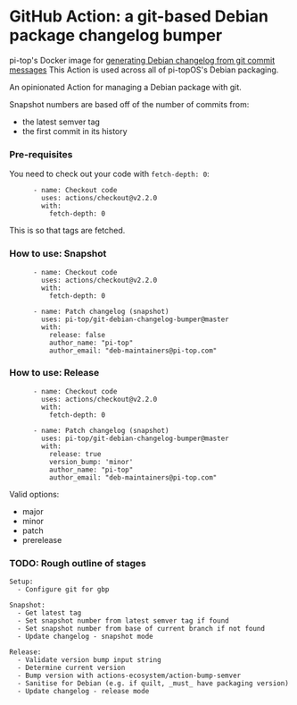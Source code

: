 # GitHub Action: a git-based Debian package changelog bumper

pi-top's Docker image for [generating Debian changelog from git commit messages](https://manpages.debian.org/buster/git-buildpackage/gbp-dch.1.en.html)
This Action is used across all of pi-topOS's Debian packaging.

An opinionated Action for managing a Debian package with git.

Snapshot numbers are based off of the number of commits from:
  * the latest semver tag
  * the first commit in its history

### Pre-requisites
You need to check out your code with `fetch-depth: 0`:
```
      - name: Checkout code
        uses: actions/checkout@v2.2.0
        with:
          fetch-depth: 0
```
This is so that tags are fetched.

### How to use: Snapshot
```
      - name: Checkout code
        uses: actions/checkout@v2.2.0
        with:
          fetch-depth: 0

      - name: Patch changelog (snapshot)
        uses: pi-top/git-debian-changelog-bumper@master
        with:
          release: false
          author_name: "pi-top"
          author_email: "deb-maintainers@pi-top.com"
```

### How to use: Release
```
      - name: Checkout code
        uses: actions/checkout@v2.2.0
        with:
          fetch-depth: 0

      - name: Patch changelog (snapshot)
        uses: pi-top/git-debian-changelog-bumper@master
        with:
          release: true
          version_bump: 'minor'
          author_name: "pi-top"
          author_email: "deb-maintainers@pi-top.com"
```

Valid options:
* major
* minor
* patch
* prerelease

### TODO: Rough outline of stages
```
Setup:
  - Configure git for gbp

Snapshot:
  - Get latest tag
  - Set snapshot number from latest semver tag if found
  - Set snapshot number from base of current branch if not found
  - Update changelog - snapshot mode

Release:
  - Validate version bump input string
  - Determine current version
  - Bump version with actions-ecosystem/action-bump-semver
  - Sanitise for Debian (e.g. if quilt, _must_ have packaging version)
  - Update changelog - release mode
```
